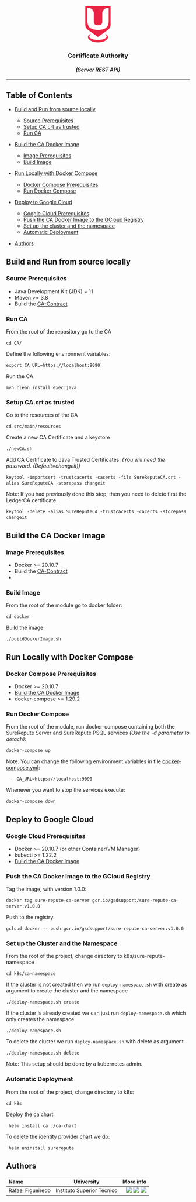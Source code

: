 <p align="center">
    <img src="../../sureThing.png" width="70" height="100" alt="CROSS Logo"/>
</p>

<h3 align="center">Certificate Authority</i></h3>
<h4 align="center"><i>(Server REST API)</i></h4>

---

## Table of Contents

- [Build and Run from source locally](#build-and-run-from-source-locally)
  - [Source Prerequisites](#source-prerequisites)
  - [Setup CA.crt as trusted](#setup-cacrt-as-trusted)
  - [Run CA](#run-ca)

- [Build the CA Docker image](#build-the-ca-docker-image)
  - [Image Prerequisites](#image-prerequisites)
  - [Build Image](#build-image)

- [Run Locally with Docker Compose](#run-locally-with-docker-compose)
  - [Docker Compose Prerequisites](#docker-compose-prerequisites)
  - [Run Docker Compose](#run-docker-compose)

- [Deploy to Google Cloud](#deploy-to-google-cloud)
  - [Google Cloud Prerequisites](#google-cloud-prerequisites)
  - [Push the CA Docker Image to the GCloud Registry](#push-the-ca-docker-image-to-the-gcloud-registry)
  - [Set up the cluster and the namespace](#set-up-the-cluster-and-the-namespace)
  - [Automatic Deployment](#automatic-deployment)

- [Authors](#authors)

## Build and Run from source locally

### Source Prerequisites

- Java Development Kit (JDK) = 11
- Maven >= 3.8
- Build the [CA-Contract](../../Contract/CA-Contract)

### Run CA

From the root of the repository go to the CA
```shell script
cd CA/
```

Define the following environment variables:

```shell script
export CA_URL=https://localhost:9090
```

Run the CA
```shell script
mvn clean install exec:java
```

### Setup CA.crt as trusted

Go to the resources of the CA
```shell script
cd src/main/resources
```

Create a new CA Certificate and a keystore
```shell script
./newCA.sh
```

Add CA Certificate to Java Trusted Certificates. _(You will need the password. (Default=changeit))_

```shell script
keytool -importcert -trustcacerts -cacerts -file SureReputeCA.crt -alias SureReputeCA -storepass changeit
```

Note: If you had previously done this step, then you need to delete first the LedgerCA certificate.

```shell script
keytool -delete -alias SureReputeCA -trustcacerts -cacerts -storepass changeit
```

## Build the CA Docker Image

### Image Prerequisites

- Docker >= 20.10.7
- Build the [CA-Contract](../../Contract/CA-Contract)
-

### Build Image

From the root of the module go to docker folder:

```shell script
cd docker
```

Build the image:

```shell script
./buildDockerImage.sh
```

## Run Locally with Docker Compose

### Docker Compose Prerequisites

- Docker >= 20.10.7
- [Build the CA Docker Image](#build-the-ca-docker-image)
- docker-compose >= 1.29.2

### Run Docker Compose

From the root of the module, run docker-compose containing both the SureRepute Server and SureRepute PSQL services _(Use the -d
parameter to detach)_:

```shell script
docker-compose up
```

Note: You can change the following environment variables in file [docker-compose.yml](docker/docker-compose.yml):

```shell script      
  - CA_URL=https://localhost:9090
```

Whenever you want to stop the services execute:

```shell script
docker-compose down
```

## Deploy to Google Cloud

### Google Cloud Prerequisites

- Docker >= 20.10.7 (or other Container/VM Manager)
- kubectl >= 1.22.2
- [Build the CA Docker Image](#build-the-ca-docker-image)

### Push the CA Docker Image to the GCloud Registry

Tag the image, with version 1.0.0:

```shell script
docker tag sure-repute-ca-server gcr.io/gsdsupport/sure-repute-ca-server:v1.0.0
```

Push to the registry:

```shell script
gcloud docker -- push gcr.io/gsdsupport/sure-repute-ca-server:v1.0.0
```

### Set up the Cluster and the Namespace
From the root of the project, change directory to k8s/sure-repute-namespace

```shell script
cd k8s/ca-namespace
```

If the cluster is not created then we run `deploy-namespace.sh` with create as argument to create the cluster and the namespace
```shell script
./deploy-namespace.sh create
```

If the cluster is already created we can just run `deploy-namespace.sh` which only creates the namespace
```shell script
./deploy-namespace.sh
```

To delete the cluster we run `deploy-namespace.sh` with delete as argument
```shell script
./deploy-namespace.sh delete
```

Note: This setup should be done by a kubernetes admin.

### Automatic Deployment

From the root of the project, change directory to k8s:

```shell script
cd k8s
```

Deploy the ca chart:

```shell script
 helm install ca ./ca-chart
```

To delete the identity provider chart we do:
```shell script
 helm uninstall surerepute
```

## Authors

| Name              | University                 |                                                                                                                                                                                                                                                                                                                                                             More info |
|:------------------|----------------------------|----------------------------------------------------------------------------------------------------------------------------------------------------------------------------------------------------------------------------------------------------------------------------------------------------------------------------------------------------------------------:|
| Rafael Figueiredo | Instituto Superior Técnico |     [<img src="https://i.ibb.co/brG8fnX/mail-6.png" width="17">](mailto:rafafigoalexandre@gmail.com "rafafigoalexandre@gmail.com") [<img src="https://github.githubassets.com/favicon.ico" width="17">](https://github.com/rafafigo "rafafigo") [<img src="https://i.ibb.co/TvQPw7N/linkedin-logo.png" width="17">](https://www.linkedin.com/in/rafafigo/ "rafafigo") |